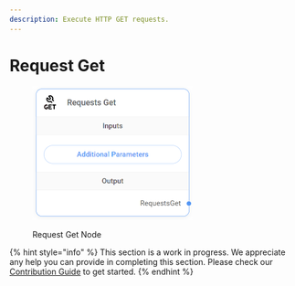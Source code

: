 ```yaml
---
description: Execute HTTP GET requests.
---
```


# Request Get

<figure><img src="/assets/up-009.png" alt="" width="280"><figcaption><p>Request Get Node</p></figcaption></figure>

{% hint style="info" %}
This section is a work in progress. We appreciate any help you can provide in completing this section. Please check our [Contribution Guide](broken-reference) to get started.
{% endhint %}
